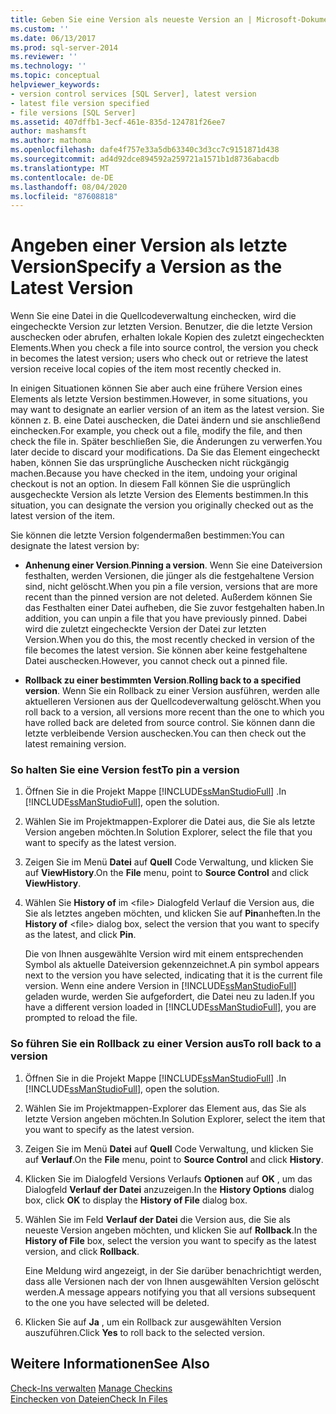 ```yaml
---
title: Geben Sie eine Version als neueste Version an | Microsoft-Dokumentation
ms.custom: ''
ms.date: 06/13/2017
ms.prod: sql-server-2014
ms.reviewer: ''
ms.technology: ''
ms.topic: conceptual
helpviewer_keywords:
- version control services [SQL Server], latest version
- latest file version specified
- file versions [SQL Server]
ms.assetid: 407dffb1-3ecf-461e-835d-124781f26ee7
author: mashamsft
ms.author: mathoma
ms.openlocfilehash: dafe4f757e33a5db63340c3d3cc7c9151871d438
ms.sourcegitcommit: ad4d92dce894592a259721a1571b1d8736abacdb
ms.translationtype: MT
ms.contentlocale: de-DE
ms.lasthandoff: 08/04/2020
ms.locfileid: "87608818"
---
```

# <a name="specify-a-version-as-the-latest-version"></a><span data-ttu-id="23f04-102">Angeben einer Version als letzte Version</span><span class="sxs-lookup"><span data-stu-id="23f04-102">Specify a Version as the Latest Version</span></span>
  <span data-ttu-id="23f04-103">Wenn Sie eine Datei in die Quellcodeverwaltung einchecken, wird die eingecheckte Version zur letzten Version. Benutzer, die die letzte Version auschecken oder abrufen, erhalten lokale Kopien des zuletzt eingecheckten Elements.</span><span class="sxs-lookup"><span data-stu-id="23f04-103">When you check a file into source control, the version you check in becomes the latest version; users who check out or retrieve the latest version receive local copies of the item most recently checked in.</span></span>  
  
 <span data-ttu-id="23f04-104">In einigen Situationen können Sie aber auch eine frühere Version eines Elements als letzte Version bestimmen.</span><span class="sxs-lookup"><span data-stu-id="23f04-104">However, in some situations, you may want to designate an earlier version of an item as the latest version.</span></span> <span data-ttu-id="23f04-105">Sie können z. B. eine Datei auschecken, die Datei ändern und sie anschließend einchecken.</span><span class="sxs-lookup"><span data-stu-id="23f04-105">For example, you check out a file, modify the file, and then check the file in.</span></span> <span data-ttu-id="23f04-106">Später beschließen Sie, die Änderungen zu verwerfen.</span><span class="sxs-lookup"><span data-stu-id="23f04-106">You later decide to discard your modifications.</span></span> <span data-ttu-id="23f04-107">Da Sie das Element eingecheckt haben, können Sie das ursprüngliche Auschecken nicht rückgängig machen.</span><span class="sxs-lookup"><span data-stu-id="23f04-107">Because you have checked in the item, undoing your original checkout is not an option.</span></span> <span data-ttu-id="23f04-108">In diesem Fall können Sie die usprünglich ausgecheckte Version als letzte Version des Elements bestimmen.</span><span class="sxs-lookup"><span data-stu-id="23f04-108">In this situation, you can designate the version you originally checked out as the latest version of the item.</span></span>  
  
 <span data-ttu-id="23f04-109">Sie können die letzte Version folgendermaßen bestimmen:</span><span class="sxs-lookup"><span data-stu-id="23f04-109">You can designate the latest version by:</span></span>  
  
-   <span data-ttu-id="23f04-110">**Anhenung einer Version**.</span><span class="sxs-lookup"><span data-stu-id="23f04-110">**Pinning a version**.</span></span> <span data-ttu-id="23f04-111">Wenn Sie eine Dateiversion festhalten, werden Versionen, die jünger als die festgehaltene Version sind, nicht gelöscht.</span><span class="sxs-lookup"><span data-stu-id="23f04-111">When you pin a file version, versions that are more recent than the pinned version are not deleted.</span></span> <span data-ttu-id="23f04-112">Außerdem können Sie das Festhalten einer Datei aufheben, die Sie zuvor festgehalten haben.</span><span class="sxs-lookup"><span data-stu-id="23f04-112">In addition, you can unpin a file that you have previously pinned.</span></span> <span data-ttu-id="23f04-113">Dabei wird die zuletzt eingecheckte Version der Datei zur letzten Version.</span><span class="sxs-lookup"><span data-stu-id="23f04-113">When you do this, the most recently checked in version of the file becomes the latest version.</span></span> <span data-ttu-id="23f04-114">Sie können aber keine festgehaltene Datei auschecken.</span><span class="sxs-lookup"><span data-stu-id="23f04-114">However, you cannot check out a pinned file.</span></span>  
  
-   <span data-ttu-id="23f04-115">**Rollback zu einer bestimmten Version**.</span><span class="sxs-lookup"><span data-stu-id="23f04-115">**Rolling back to a specified version**.</span></span> <span data-ttu-id="23f04-116">Wenn Sie ein Rollback zu einer Version ausführen, werden alle aktuelleren Versionen aus der Quellcodeverwaltung gelöscht.</span><span class="sxs-lookup"><span data-stu-id="23f04-116">When you roll back to a version, all versions more recent than the one to which you have rolled back are deleted from source control.</span></span> <span data-ttu-id="23f04-117">Sie können dann die letzte verbleibende Version auschecken.</span><span class="sxs-lookup"><span data-stu-id="23f04-117">You can then check out the latest remaining version.</span></span>  
  
### <a name="to-pin-a-version"></a><span data-ttu-id="23f04-118">So halten Sie eine Version fest</span><span class="sxs-lookup"><span data-stu-id="23f04-118">To pin a version</span></span>  
  
1.  <span data-ttu-id="23f04-119">Öffnen Sie in die Projekt Mappe [!INCLUDE[ssManStudioFull](../includes/ssmanstudiofull-md.md)] .</span><span class="sxs-lookup"><span data-stu-id="23f04-119">In [!INCLUDE[ssManStudioFull](../includes/ssmanstudiofull-md.md)], open the solution.</span></span>  
  
2.  <span data-ttu-id="23f04-120">Wählen Sie im Projektmappen-Explorer die Datei aus, die Sie als letzte Version angeben möchten.</span><span class="sxs-lookup"><span data-stu-id="23f04-120">In Solution Explorer, select the file that you want to specify as the latest version.</span></span>  
  
3.  <span data-ttu-id="23f04-121">Zeigen Sie im Menü **Datei** auf **Quell** Code Verwaltung, und klicken Sie auf **ViewHistory**.</span><span class="sxs-lookup"><span data-stu-id="23f04-121">On the **File** menu, point to **Source Control** and click **ViewHistory**.</span></span>  
  
4.  <span data-ttu-id="23f04-122">Wählen Sie **History of** im \<file> Dialogfeld Verlauf die Version aus, die Sie als letztes angeben möchten, und klicken Sie auf **Pin**anheften.</span><span class="sxs-lookup"><span data-stu-id="23f04-122">In the **History of** \<file> dialog box, select the version that you want to specify as the latest, and click **Pin**.</span></span>  
  
     <span data-ttu-id="23f04-123">Die von Ihnen ausgewählte Version wird mit einem entsprechenden Symbol als aktuelle Dateiversion gekennzeichnet.</span><span class="sxs-lookup"><span data-stu-id="23f04-123">A pin symbol appears next to the version you have selected, indicating that it is the current file version.</span></span> <span data-ttu-id="23f04-124">Wenn eine andere Version in [!INCLUDE[ssManStudioFull](../includes/ssmanstudiofull-md.md)] geladen wurde, werden Sie aufgefordert, die Datei neu zu laden.</span><span class="sxs-lookup"><span data-stu-id="23f04-124">If you have a different version loaded in [!INCLUDE[ssManStudioFull](../includes/ssmanstudiofull-md.md)], you are prompted to reload the file.</span></span>  
  
### <a name="to-roll-back-to-a-version"></a><span data-ttu-id="23f04-125">So führen Sie ein Rollback zu einer Version aus</span><span class="sxs-lookup"><span data-stu-id="23f04-125">To roll back to a version</span></span>  
  
1.  <span data-ttu-id="23f04-126">Öffnen Sie in die Projekt Mappe [!INCLUDE[ssManStudioFull](../includes/ssmanstudiofull-md.md)] .</span><span class="sxs-lookup"><span data-stu-id="23f04-126">In [!INCLUDE[ssManStudioFull](../includes/ssmanstudiofull-md.md)], open the solution.</span></span>  
  
2.  <span data-ttu-id="23f04-127">Wählen Sie im Projektmappen-Explorer das Element aus, das Sie als letzte Version angeben möchten.</span><span class="sxs-lookup"><span data-stu-id="23f04-127">In Solution Explorer, select the item that you want to specify as the latest version.</span></span>  
  
3.  <span data-ttu-id="23f04-128">Zeigen Sie im Menü **Datei** auf **Quell** Code Verwaltung, und klicken Sie auf **Verlauf**.</span><span class="sxs-lookup"><span data-stu-id="23f04-128">On the **File** menu, point to **Source Control** and click **History**.</span></span>  
  
4.  <span data-ttu-id="23f04-129">Klicken Sie im Dialogfeld Versions Verlaufs **Optionen** auf **OK** , um das Dialogfeld **Verlauf der Datei** anzuzeigen.</span><span class="sxs-lookup"><span data-stu-id="23f04-129">In the **History Options** dialog box, click **OK** to display the **History of File** dialog box.</span></span>  
  
5.  <span data-ttu-id="23f04-130">Wählen Sie im Feld **Verlauf der Datei** die Version aus, die Sie als neueste Version angeben möchten, und klicken Sie auf **Rollback**.</span><span class="sxs-lookup"><span data-stu-id="23f04-130">In the **History of File** box, select the version you want to specify as the latest version, and click **Rollback**.</span></span>  
  
     <span data-ttu-id="23f04-131">Eine Meldung wird angezeigt, in der Sie darüber benachrichtigt werden, dass alle Versionen nach der von Ihnen ausgewählten Version gelöscht werden.</span><span class="sxs-lookup"><span data-stu-id="23f04-131">A message appears notifying you that all versions subsequent to the one you have selected will be deleted.</span></span>  
  
6.  <span data-ttu-id="23f04-132">Klicken Sie auf **Ja** , um ein Rollback zur ausgewählten Version auszuführen.</span><span class="sxs-lookup"><span data-stu-id="23f04-132">Click **Yes** to roll back to the selected version.</span></span>  
  
## <a name="see-also"></a><span data-ttu-id="23f04-133">Weitere Informationen</span><span class="sxs-lookup"><span data-stu-id="23f04-133">See Also</span></span>  
 <span data-ttu-id="23f04-134">[Check-Ins verwalten](../../2014/database-engine/manage-checkins.md) </span><span class="sxs-lookup"><span data-stu-id="23f04-134">[Manage Checkins](../../2014/database-engine/manage-checkins.md) </span></span>  
 [<span data-ttu-id="23f04-135">Einchecken von Dateien</span><span class="sxs-lookup"><span data-stu-id="23f04-135">Check In Files</span></span>](../../2014/database-engine/check-in-files.md)  
  
  
